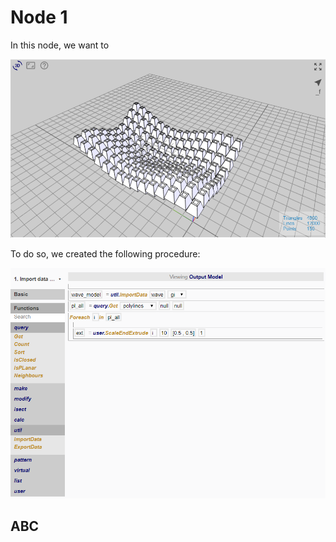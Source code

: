 # Node 1

In this node, we want to 

![Result](./imgs/6.4.3-node1-endresult.png)

To do so, we created the following procedure:

![Procedure](./imgs/6.4.3-node1-procedure.png)

## ABC